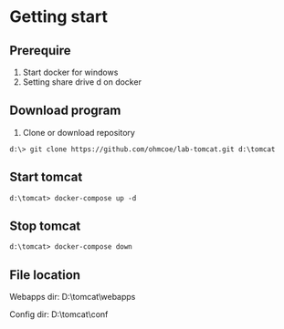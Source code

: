 # Getting start

## Prerequire
1. Start docker for windows 
2. Setting share drive d on docker 


## Download program
1. Clone or download repository
```
d:\> git clone https://github.com/ohmcoe/lab-tomcat.git d:\tomcat
```

## Start tomcat
```
d:\tomcat> docker-compose up -d
```

## Stop tomcat
```
d:\tomcat> docker-compose down
```

## File location
Webapps dir: D:\tomcat\webapps

Config dir: D:\tomcat\conf
